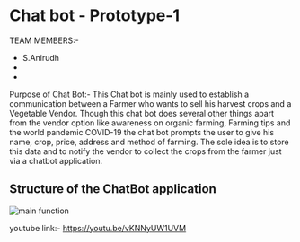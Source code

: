 # Chat bot - Prototype-1

TEAM MEMBERS:-
 * S.Anirudh
 * 
 * 
 
Purpose of Chat Bot:-
This Chat bot is mainly used to establish a communication between a Farmer who wants to sell his harvest crops and a Vegetable Vendor. Though this chat bot does several other things apart from the vendor option like awareness on organic farming, Farming tips and the world pandemic COVID-19 the chat bot prompts the user to give his name, crop, price, address and method of farming. The sole idea is to store this data and to notify the vendor to collect the crops from the farmer just via a chatbot application.
 
 
 ## Structure of the ChatBot application
 
 ![main function](https://user-images.githubusercontent.com/61058449/96349429-2df05f80-10cd-11eb-816c-556c36bb996d.png)
 
 
 youtube link:-
 https://youtu.be/vKNNyUW1UVM
 
